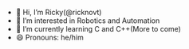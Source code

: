 - 👋 Hi, I’m Ricky(@ricknovt)
- 👀 I’m interested in Robotics and Automation
- 🌱 I’m currently learning C and C++(More to come)
- 😄 Pronouns: he/him

